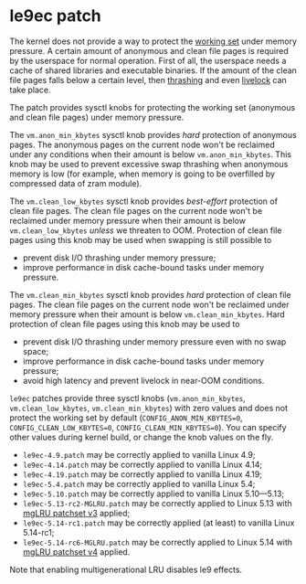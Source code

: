 
# le9ec patch

The kernel does not provide a way to protect the [working set](https://en.wikipedia.org/wiki/Working_set) under memory pressure. A certain amount of anonymous and clean file pages is required by the userspace for normal operation. First of all, the userspace needs a cache of shared libraries and executable binaries. If the amount of the clean file pages falls below a certain level, then [thrashing](https://en.wikipedia.org/wiki/Thrashing_(computer_science)) and even [livelock](https://en.wikipedia.org/wiki/Deadlock#Livelock) can take place.

The patch provides sysctl knobs for protecting the working set (anonymous and clean file pages) under memory pressure.

The `vm.anon_min_kbytes` sysctl knob provides *hard* protection of anonymous pages. The anonymous pages on the current node won't be reclaimed under any conditions when their amount is below `vm.anon_min_kbytes`. This knob may be used to prevent excessive swap thrashing when anonymous memory is low (for example, when memory is going to be overfilled by compressed data of zram module).

The `vm.clean_low_kbytes` sysctl knob provides *best-effort* protection of clean file pages. The clean file pages on the current node won't be reclaimed under memory pressure when their amount is below `vm.clean_low_kbytes` *unless* we threaten to OOM. Protection of clean file pages using this knob may be used when swapping is still possible to
- prevent disk I/O thrashing under memory pressure;
- improve performance in disk cache-bound tasks under memory pressure.

The `vm.clean_min_kbytes` sysctl knob provides *hard* protection of clean file pages. The clean file pages on the current node won't be reclaimed under memory pressure when their amount is below `vm.clean_min_kbytes`. Hard protection of clean file pages using this knob may be used to
- prevent disk I/O thrashing under memory pressure even with no swap space;
- improve performance in disk cache-bound tasks under memory pressure;
- avoid high latency and prevent livelock in near-OOM conditions.

`le9ec` patches provide three sysctl knobs (`vm.anon_min_kbytes`, `vm.clean_low_kbytes`, `vm.clean_min_kbytes`) with zero values and does not protect the working set by default (`CONFIG_ANON_MIN_KBYTES=0`, `CONFIG_CLEAN_LOW_KBYTES=0`, `CONFIG_CLEAN_MIN_KBYTES=0`). You can specify other values during kernel build, or change the knob values on the fly.

- `le9ec-4.9.patch` may be correctly applied to vanilla Linux 4.9;
- `le9ec-4.14.patch` may be correctly applied to vanilla Linux 4.14;
- `le9ec-4.19.patch` may be correctly applied to vanilla Linux 4.19;
- `le9ec-5.4.patch` may be correctly applied to vanilla Linux 5.4;
- `le9ec-5.10.patch` may be correctly applied to vanilla Linux 5.10—5.13;
- `le9ec-5.13-rc2-MGLRU.patch` may be correctly applied to Linux 5.13 with [mgLRU patchset v3](https://lore.kernel.org/lkml/20210520065355.2736558-1-yuzhao@google.com/) applied;
- `le9ec-5.14-rc1.patch` may be correctly applied (at least) to vanilla Linux 5.14-rc1;
- `le9ec-5.14-rc6-MGLRU.patch` may be correctly applied to Linux 5.14 with [mgLRU patchset v4](https://lore.kernel.org/lkml/20210818063107.2696454-1-yuzhao@google.com/) applied.

Note that enabling multigenerational LRU disables le9 effects.

